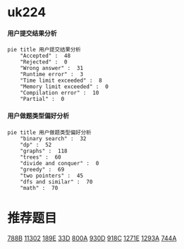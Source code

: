 # uk224

<!-- tabs:start -->



#### **用户提交结果分析**

```mermaid
pie title 用户提交结果分析
    "Accepted" :  48
    "Rejected" :  0
    "Wrong answer" :  31
    "Runtime error" :  3
    "Time limit exceeded" :  8
    "Memory limit exceeded" :  0
    "Compilation error" :  10
    "Partial" :  0
```

#### **用户做题类型偏好分析**

```mermaid
pie title 用户做题类型偏好分析
    "binary search" :  32
    "dp" :  52
    "graphs" :  118
    "trees" :  60
    "divide and conquer" :  0
    "greedy" :  69
    "two pointers" :  45
    "dfs and similar" :  70
    "math" :  70
```



<!-- tabs:end -->
# 推荐题目
[788B](https://codeforces.com/contest/788/problem/B)
[11302](https://codeforces.com/contest/1130/problem/2)
[189E](https://codeforces.com/contest/189/problem/E)
[33D](https://codeforces.com/contest/33/problem/D)
[800A](https://codeforces.com/contest/800/problem/A)
[930D](https://codeforces.com/contest/930/problem/D)
[918C](https://codeforces.com/contest/918/problem/C)
[1271E](https://codeforces.com/contest/1271/problem/E)
[1293A](https://codeforces.com/contest/1293/problem/A)
[744A](https://codeforces.com/contest/744/problem/A)
